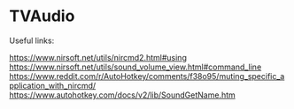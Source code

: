 # TVAudio
 
Useful links:

https://www.nirsoft.net/utils/nircmd2.html#using
https://www.nirsoft.net/utils/sound_volume_view.html#command_line
https://www.reddit.com/r/AutoHotkey/comments/f38o95/muting_specific_application_with_nircmd/
https://www.autohotkey.com/docs/v2/lib/SoundGetName.htm